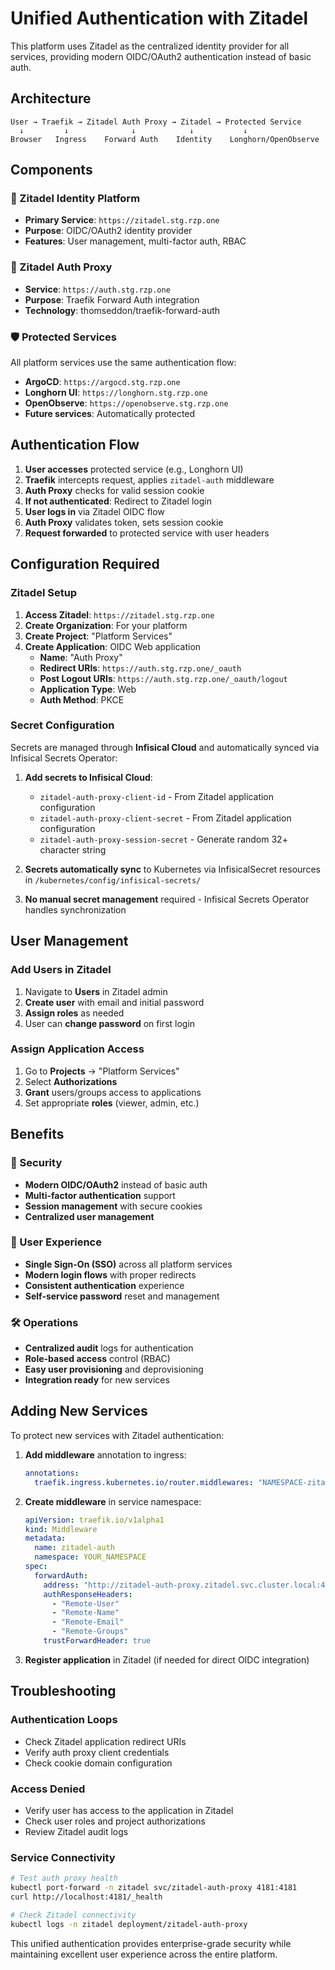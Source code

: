 # Unified Authentication with Zitadel

This platform uses Zitadel as the centralized identity provider for all services, providing modern OIDC/OAuth2 authentication instead of basic auth.

## Architecture

```
User → Traefik → Zitadel Auth Proxy → Zitadel → Protected Service
  ↓         ↓              ↓            ↓           ↓
Browser   Ingress    Forward Auth    Identity    Longhorn/OpenObserve
```

## Components

### **🔐 Zitadel Identity Platform**

- **Primary Service**: `https://zitadel.stg.rzp.one`
- **Purpose**: OIDC/OAuth2 identity provider
- **Features**: User management, multi-factor auth, RBAC

### **🔗 Zitadel Auth Proxy**

- **Service**: `https://auth.stg.rzp.one`
- **Purpose**: Traefik Forward Auth integration
- **Technology**: thomseddon/traefik-forward-auth

### **🛡️ Protected Services**

All platform services use the same authentication flow:

- **ArgoCD**: `https://argocd.stg.rzp.one`
- **Longhorn UI**: `https://longhorn.stg.rzp.one`
- **OpenObserve**: `https://openobserve.stg.rzp.one`
- **Future services**: Automatically protected

## Authentication Flow

1. **User accesses** protected service (e.g., Longhorn UI)
2. **Traefik** intercepts request, applies `zitadel-auth` middleware
3. **Auth Proxy** checks for valid session cookie
4. **If not authenticated**: Redirect to Zitadel login
5. **User logs in** via Zitadel OIDC flow
6. **Auth Proxy** validates token, sets session cookie
7. **Request forwarded** to protected service with user headers

## Configuration Required

### **Zitadel Setup**

1. **Access Zitadel**: `https://zitadel.stg.rzp.one`
2. **Create Organization**: For your platform
3. **Create Project**: "Platform Services"
4. **Create Application**: OIDC Web application
   - **Name**: "Auth Proxy"
   - **Redirect URIs**: `https://auth.stg.rzp.one/_oauth`
   - **Post Logout URIs**: `https://auth.stg.rzp.one/_oauth/logout`
   - **Application Type**: Web
   - **Auth Method**: PKCE

### **Secret Configuration**

Secrets are managed through **Infisical Cloud** and automatically synced via Infisical Secrets Operator:

1. **Add secrets to Infisical Cloud**:
   - `zitadel-auth-proxy-client-id` - From Zitadel application configuration
   - `zitadel-auth-proxy-client-secret` - From Zitadel application configuration  
   - `zitadel-auth-proxy-session-secret` - Generate random 32+ character string

2. **Secrets automatically sync** to Kubernetes via InfisicalSecret resources in `/kubernetes/config/infisical-secrets/`

3. **No manual secret management** required - Infisical Secrets Operator handles synchronization

## User Management

### **Add Users in Zitadel**

1. Navigate to **Users** in Zitadel admin
2. **Create user** with email and initial password
3. **Assign roles** as needed
4. User can **change password** on first login

### **Assign Application Access**

1. Go to **Projects** → "Platform Services"
2. Select **Authorizations**
3. **Grant** users/groups access to applications
4. Set appropriate **roles** (viewer, admin, etc.)

## Benefits

### **🔐 Security**

- **Modern OIDC/OAuth2** instead of basic auth
- **Multi-factor authentication** support
- **Session management** with secure cookies
- **Centralized user management**

### **🚀 User Experience**

- **Single Sign-On (SSO)** across all platform services
- **Modern login flows** with proper redirects
- **Consistent authentication** experience
- **Self-service password** reset and management

### **🛠️ Operations**

- **Centralized audit** logs for authentication
- **Role-based access** control (RBAC)
- **Easy user provisioning** and deprovisioning
- **Integration ready** for new services

## Adding New Services

To protect new services with Zitadel authentication:

1. **Add middleware** annotation to ingress:

   ```yaml
   annotations:
     traefik.ingress.kubernetes.io/router.middlewares: "NAMESPACE-zitadel-auth@kubernetescrd"
   ```

2. **Create middleware** in service namespace:

   ```yaml
   apiVersion: traefik.io/v1alpha1
   kind: Middleware
   metadata:
     name: zitadel-auth
     namespace: YOUR_NAMESPACE
   spec:
     forwardAuth:
       address: "http://zitadel-auth-proxy.zitadel.svc.cluster.local:4181/api/verify"
       authResponseHeaders:
         - "Remote-User"
         - "Remote-Name"
         - "Remote-Email"
         - "Remote-Groups"
       trustForwardHeader: true
   ```

3. **Register application** in Zitadel (if needed for direct OIDC integration)

## Troubleshooting

### **Authentication Loops**

- Check Zitadel application redirect URIs
- Verify auth proxy client credentials
- Check cookie domain configuration

### **Access Denied**

- Verify user has access to the application in Zitadel
- Check user roles and project authorizations
- Review Zitadel audit logs

### **Service Connectivity**

```bash
# Test auth proxy health
kubectl port-forward -n zitadel svc/zitadel-auth-proxy 4181:4181
curl http://localhost:4181/_health

# Check Zitadel connectivity
kubectl logs -n zitadel deployment/zitadel-auth-proxy
```

This unified authentication provides enterprise-grade security while maintaining excellent user experience across the entire platform.
